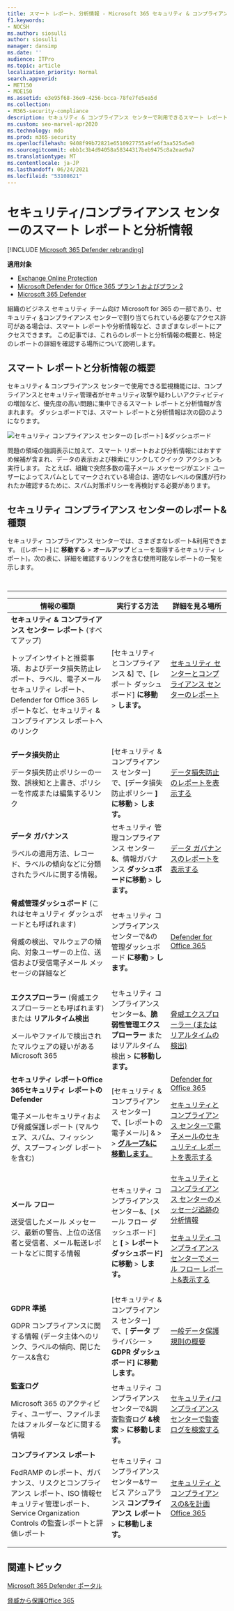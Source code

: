 ```yaml
---
title: スマート レポート、分析情報 - Microsoft 365 セキュリティ & コンプライアンス センター
f1.keywords:
- NOCSH
ms.author: siosulli
author: siosulli
manager: dansimp
ms.date: ''
audience: ITPro
ms.topic: article
localization_priority: Normal
search.appverid:
- MET150
- MOE150
ms.assetid: e3e95f68-36e9-4256-bcca-78fe7fe5ea5d
ms.collection:
- M365-security-compliance
description: セキュリティ & コンプライアンス センターで利用できるスマート レポートと分析情報、およびそれらを使用してデータを表示および探索し、迅速なアクションを実行する方法について学習します。
ms.custom: seo-marvel-apr2020
ms.technology: mdo
ms.prod: m365-security
ms.openlocfilehash: 9408f99b72821e6510927755a9fe6f3aa525a5e0
ms.sourcegitcommit: ebb1c3b4d94058a58344317beb9475c8a2eae9a7
ms.translationtype: MT
ms.contentlocale: ja-JP
ms.lasthandoff: 06/24/2021
ms.locfileid: "53108621"
---
```

# <a name="smart-reports-and-insights-in-the-security--compliance-center"></a>セキュリティ/コンプライアンス センターのスマート レポートと分析情報

[!INCLUDE [Microsoft 365 Defender rebranding](../includes/microsoft-defender-for-office.md)]

**適用対象**
- [Exchange Online Protection](exchange-online-protection-overview.md)
- [Microsoft Defender for Office 365 プラン 1 およびプラン 2](defender-for-office-365.md)
- [Microsoft 365 Defender](../defender/microsoft-365-defender.md)

組織のビジネス セキュリティ チーム向け Microsoft for 365 の一部であり、セキュリティ [&](permissions-in-the-security-and-compliance-center.md)コンプライアンス センターで割り当てられている必要なアクセス許可がある場合は、スマート レポートや分析情報など、さまざまなレポートにアクセスできます。 この記事では、これらのレポートと分析情報の概要と、特定のレポートの詳細を確認する場所について説明します。

## <a name="smart-reports-and-insights-overview"></a>スマート レポートと分析情報の概要

セキュリティ & コンプライアンス センターで使用できる監視機能には、コンプライアンスとセキュリティ管理者がセキュリティ攻撃や疑わしいアクティビティの増加など、優先度の高い問題に集中できるスマート レポートと分析情報が含まれます。 ダッシュボードでは、スマート レポートと分析情報は次の図のようになります。

![セキュリティ コンプライアンス センターの [レポート] &ダッシュボード](../../media/2a668c3d-3fa3-4e37-8149-46989b33ae8c.png)

問題の領域の強調表示に加えて、スマート リポートおよび分析情報にはおすすめ候補が含まれ、データの表示および検索にリンクしてクイック アクションも実行します。 たとえば、組織で突然多数の電子メール メッセージがエンド ユーザーによってスパムとしてマークされている場合は、適切なレベルの保護が行われたか確認するために、スパム対策ポリシーを再検討する必要があります。

## <a name="types-of-reports-in-the-security--compliance-center"></a>セキュリティ コンプライアンス センターのレポート&種類

セキュリティ コンプライアンス センターでは、さまざまなレポート&利用できます。 ([レポート] に **移動する**  > **オールアップ** ビューを取得するセキュリティ レポート)。次の表に、詳細を確認するリンクを含む使用可能なレポートの一覧を示します。

<br>

****

|情報の種類|実行する方法|詳細を見る場所|
|---|---|---|
|**セキュリティ & コンプライアンス センター レポート** (すべてアップ) <p> トップインサイトと推奨事項、およびデータ損失防止レポート、ラベル、電子メール セキュリティ レポート、Defender for Office 365 レポートなど、セキュリティ & コンプライアンス レポートへのリンク|[セキュリティ とコンプライアンス &] で、[レポート ダッシュボード] **に移動** \> **します。**|[セキュリティ センターとコンプライアンス センターのレポート](../../compliance/reports-in-security-and-compliance.md)|
|**データ損失防止** <p> データ損失防止ポリシーの一致、誤検知と上書き、ポリシーを作成または編集するリンク|[セキュリティ & コンプライアンス センター] で、[データ損失防止ポリシー **] に移動** \> **します。**|[データ損失防止のレポートを表示する](../../compliance/view-the-dlp-reports.md)|
|**データ ガバナンス** <p> ラベルの適用方法、レコード、ラベルの傾向などに分類されたラベルに関する情報。|セキュリティ 管理コンプライアンス センター&、情報ガバナンス **ダッシュボードに移動** \> **します。**|[データ ガバナンスのレポートを表示する](../../compliance/view-the-data-governance-reports.md)|
|**脅威管理ダッシュボード** (これはセキュリティ ダッシュボードとも呼ばれます) <p> 脅威の検出、マルウェアの傾向、対象ユーザーの上位、送信および受信電子メール メッセージの詳細など|セキュリティ コンプライアンス センターで&の管理ダッシュボード **に移動** \> **します。**|[Defender for Office 365](view-reports-for-mdo.md)|
|**エクスプローラー** (脅威エクスプローラーとも呼ばれます) または **リアルタイム検出** <p> メールやファイルで検出されたマルウェアの疑いがあるMicrosoft 365|セキュリティ コンプライアンス センター&、**脆弱性管理エクスプローラー** またはリアルタイム検出 \> **に移動します。**<br> |[脅威エクスプローラー (またはリアルタイムの検出)](threat-explorer.md)|
|**セキュリティ レポートOffice 365セキュリティ レポートの Defender** <p> 電子メールセキュリティおよび脅威保護レポート (マルウェア、スパム、フィッシング、スプーフィング レポートを含む)|[セキュリティ & コンプライアンス センター] で、[レポートの電子メール] &  >    >  **[グループ&に移動します。](https://security.microsoft.com/emailandcollabreport)**|[Defender for Office 365](view-reports-for-mdo.md) <p> [セキュリティとコンプライアンス センターで電子メールのセキュリティ レポートを表示する](view-email-security-reports.md)|
|**メール フロー** <p> 送受信したメール メッセージ、最新の警告、上位の送信者と受信者、メール転送レポートなどに関する情報|セキュリティ コンプライアンス センター&、[メール フロー ダッシュボード] と **[** \> **レポート ダッシュボード]** **に移動** \> **します。**|[セキュリティとコンプライアンス センターのメッセージ追跡の分析情報](mail-flow-insights-v2.md) <p> [セキュリティ コンプライアンス センターでメール フロー レポート&表示する](view-mail-flow-reports.md)|
|**GDPR 準拠** <p> GDPR コンプライアンスに関する情報 (データ主体へのリンク、ラベルの傾向、閉じたケース&含む|[セキュリティ & コンプライアンス センター] で、[ **データ** プライバシー \> **GDPR ダッシュボード] に移動します。**|[一般データ保護規則の概要](/compliance/regulatory/gdpr)|
|**監査ログ** <p> Microsoft 365 のアクティビティ、ユーザー、ファイルまたはフォルダーなどに関する情報|セキュリティ コンプライアンス センターで&調査監査ログ **&検索** \> **に移動します。**|[セキュリティ/コンプライアンス センターで監査ログを検索する](../../compliance/search-the-audit-log-in-security-and-compliance.md)|
|**コンプライアンス レポート** <p> FedRAMP のレポート、ガバナンス、リスクとコンプライアンス レポート、ISO 情報セキュリティ管理レポート、Service Organization Controls の監査レポートと評価レポート|セキュリティ コンプライアンス センター&サービス アシュアランス **コンプライアンス レポート** \> **に移動します。**|[セキュリティ とコンプライアンスの&を計画Office 365](../../compliance/plan-for-security-and-compliance.md)|

## <a name="related-topics"></a>関連トピック

[Microsoft 365 Defender ポータル](../defender/overview-security-center.md)

[脅威から保護Office 365](protect-against-threats.md)
